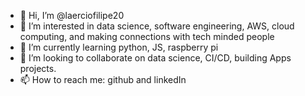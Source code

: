 - 👋 Hi, I’m @laerciofilipe20
- 👀 I’m interested in data science, software engineering, AWS, cloud computing, and making connections with tech minded people
- 🌱 I’m currently learning python, JS, raspberry pi
- 💞️ I’m looking to collaborate on data science, CI/CD, building Apps projects. 
- 📫 How to reach me: github and linkedIn

<!---
laerciofilipe20/laerciofilipe20 is a ✨ special ✨ repository because its `README.md` (this file) appears on your GitHub profile.
You can click the Preview link to take a look at your changes.
--->
